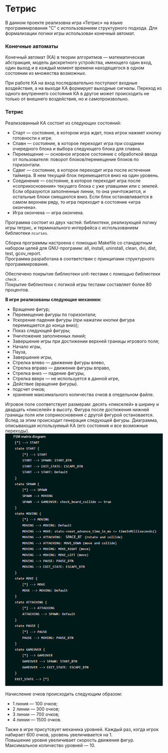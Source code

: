 # Тетрис
В данном проекте реализовна игра «Тетрис» на языке программирования "С" с использованием структурного подхода.
Для формализации логики игры использован конечный автомат.
### Конечные автоматы

Конечный автомат (КА) в теории алгоритмов — математическая абстракция, модель дискретного устройства, имеющего один вход, один выход и в каждый момент времени находящегося в одном состоянии из множества возможных.

При работе КА на вход последовательно поступают входные воздействия, а на выходе КА формирует выходные сигналы. Переход из одного внутреннего состояния КА в другое может происходить не только от внешнего воздействия, но и самопроизвольно.



### Тетрис

Реализованный КА состоит из следующих состояний:

- Старт — состояние, в котором игра ждет, пока игрок нажмет кнопку готовности к игре.
- Спавн — состояние, в которое переходит игра при создании очередного блока и выбора следующего блока для спавна.
- Перемещение — основное игровое состояние с обработкой ввода от пользователя: поворот блоков/перемещение блоков по горизонтали.
- Сдвиг — состояние, в которое переходит игра после истечения таймера. В нем текущий блок перемещается вниз на один уровень.
- Соединение — состояние, в которое переходит игра после «соприкосновения» текущего блока с уже упавшими или с землей. Если образуются заполненные линии, то она уничтожается, и остальные блоки смещаются вниз. Если блок останавливается в самом верхнем ряду, то игра переходит в состояние «игра окончена».
- Игра окончена — игра окончена.

 Программа состоит из двух частей: библиотеки, реализующей логику игры тетрис, и терминального интерфейса с использованием библиотеки `ncurses`.


  Сборка программы  настроена с помощью Makefile со стандартным набором целей для GNU-программ: all, install, uninstall, clean, dvi, dist, test, gcov_report. <br>
 Программа разработана в соответствии с принципами структурного программирования.
 
Обеспечено покрытие библиотеки unit-тестами с помощью библиотеки `check` .<br> Покрытие библиотеки с логикой игры тестами составляет более 80 процентов.<br>

 <b>В игре реализованы следующие механики:</b>
  - Вращение фигур;
  - Перемещение фигуры по горизонтали;
  - Ускорение падения фигуры (при нажатии кнопки фигура перемещается до конца вниз);
  - Показ следующей фигуры;
  - Уничтожение заполненных линий;
  - Завершение игры при достижении верхней границы игрового поля;
  - Начало игры,
  - Пауза,
  - Завершение игры,
  - Стрелка влево — движение фигуры влево,
  - Стрелка вправо — движение фигуры вправо,
  - Стрелка вниз — падение фигуры,
  - Стрелка вверх — не используется в данной игре,
  - Действие (вращение фигуры).
  - подсчет очков;
  - хранение максимального количества очков в отедельном файле. <br>
  
 Игровое поле соответствует размерам: десять «пикселей» в ширину и двадцать «пикселей» в высоту.
 Фигура после достижения нижней границы поля или соприкосновения с другой фигурой остановается. Вслед за этим происходит генерация следующей фигуры.
Диаграмма, описывающая используемый КА (его состояния и все возможные переходы).
![Фигуры](FSM_matrix_diagram/FSM_matrix.png)


Начисление очков происходить следующим образом:

- 1 линия — 100 очков;
- 2 линии — 300 очков;
- 3 линии — 700 очков;
- 4 линии — 1500 очков.

Также в игре присутсвует механика уровней. Каждый раз, когда игрок набирает 600 очков, уровень увеличивается на 1. <br>
Повышение уровня увеличивает скорость движения фигур. Максимальное количество уровней — 10.
